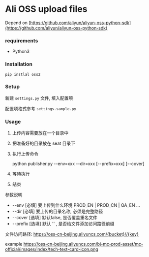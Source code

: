 # Ali OSS upload files

Depend on [https://github.com/aliyun/aliyun-oss-python-sdk](https://github.com/aliyun/aliyun-oss-python-sdk)

### requirements

* Python3

### Installation

    pip instlal oss2

### Setup

新建 ``settings.py`` 文件, 填入配置项

配置项格式参考 ``settings.sample.py``

### Usage

1. 上传内容需要放在一个目录中
2. 把准备好的目录放在 seat 目录下
3. 执行上传命令
    
    python publisher.py --env=xxx --dir=xxx [--prefix=xxx] [--cover]

4. 等待执行
5. 结束

参数说明

* --env  [必填] 要上传到什么环境 PROD_EN | PROD_CN | QA_EN ...
* --dir     [必填] 要上传的目录名称, 必须是完整路径
* --cover   [选填] 默认false, 是否覆盖重名文件
* --prefix  [选填] 默认 '' , 是否给文件添加访问路径前缀

文件访问路径:
https://oss-cn-beijing.aliyuncs.com/{bucket}//{key}

example
https://oss-cn-beijing.aliyuncs.com/bj-mc-prod-asset/mc-official/images/index/tech-text-card-icon.png